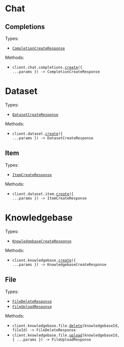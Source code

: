 # Chat

## Completions

Types:

- <code><a href="./src/resources/chat/completions.ts">CompletionCreateResponse</a></code>

Methods:

- <code title="post /chat/completions">client.chat.completions.<a href="./src/resources/chat/completions.ts">create</a>({ ...params }) -> CompletionCreateResponse</code>

# Dataset

Types:

- <code><a href="./src/resources/dataset/dataset.ts">DatasetCreateResponse</a></code>

Methods:

- <code title="post /dataset">client.dataset.<a href="./src/resources/dataset/dataset.ts">create</a>({ ...params }) -> DatasetCreateResponse</code>

## Item

Types:

- <code><a href="./src/resources/dataset/item.ts">ItemCreateResponse</a></code>

Methods:

- <code title="post /dataset/item">client.dataset.item.<a href="./src/resources/dataset/item.ts">create</a>({ ...params }) -> ItemCreateResponse</code>

# Knowledgebase

Types:

- <code><a href="./src/resources/knowledgebase/knowledgebase.ts">KnowledgebaseCreateResponse</a></code>

Methods:

- <code title="post /knowledgebase">client.knowledgebase.<a href="./src/resources/knowledgebase/knowledgebase.ts">create</a>({ ...params }) -> KnowledgebaseCreateResponse</code>

## File

Types:

- <code><a href="./src/resources/knowledgebase/file.ts">FileDeleteResponse</a></code>
- <code><a href="./src/resources/knowledgebase/file.ts">FileUploadResponse</a></code>

Methods:

- <code title="delete /knowledgebase/{knowledgebase_id}/file/{file_id}">client.knowledgebase.file.<a href="./src/resources/knowledgebase/file.ts">delete</a>(knowledgebaseId, fileId) -> FileDeleteResponse</code>
- <code title="post /knowledgebase/{knowledgebase_id}/file">client.knowledgebase.file.<a href="./src/resources/knowledgebase/file.ts">upload</a>(knowledgebaseId, { ...params }) -> FileUploadResponse</code>
